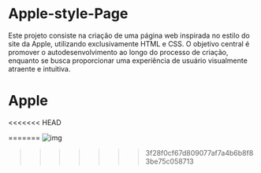 # Apple-style-Page
 Este projeto consiste na criação de uma página web inspirada no estilo do site da Apple, utilizando exclusivamente HTML e CSS. O objetivo central é promover o autodesenvolvimento ao longo do processo de criação, enquanto se busca proporcionar uma experiência de usuário visualmente atraente e intuitiva.
# Apple
<<<<<<< HEAD

=======
![img](https://github.com/Lucasods06/Apple-style-Page/assets/164939408/fce6323f-667d-43c4-953c-5c4714598b92)
>>>>>>> 3f28f0cf67d809077af7a4b6b8f83be75c058713
